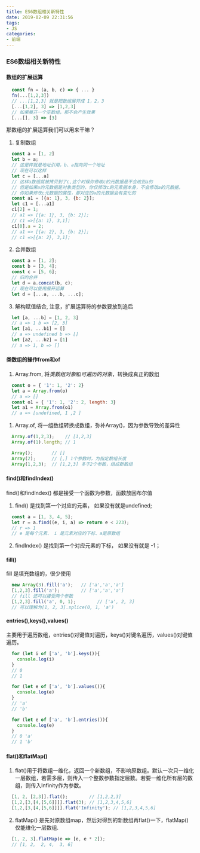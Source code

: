 ```yaml
---
title: ES6数组相关新特性
date: 2019-02-09 22:31:56
tags:
- JS
categories:
- 前端
---
```


### ES6数组相关新特性

#### 数组的扩展运算
```js
  const fn = (a, b, c) => { ... }
  fn(...[1,2,3])
  // ...[1,2,3] 就是把数组展开成 1，2，3
  [...[1,2], 3] => [1,2,3]
  // 如果展开一个空数组，那不会产生效果
  [...[], 3] => [3]
```

<!-- more -->
那数组的扩展运算我们可以用来干嘛？
1. 复制数组
```js
  const a = [1, 2]
  let b = a;
  // 这是样就是地址引用，b、a指向同一个地址
  // 现在可以这样
  let c = [...a]
  // 这样a数组就被拷贝到了c,这个时候你修改c的元数据是不会改到a的
  // 但是如果a的元数据是对象类型的，你仅修改c的元素据本身，不会修改a的元数据，
  // 你如果修改c元数据的属性，那对应的a的元数据会有变化的
  const a1 = [{a: 1}, 3, {b: 2}];
  let c1 = [...a1]
  c1[2] = 1;
  // a1 => [{a: 1}, 3, {b: 2}];
  // c1 =>[{a: 1}, 3,1];
  c1[0].a = 2;
  // a1 => [{a: 2}, 3, {b: 2}];
  // c1 =>[{a: 2}, 3,1];
```
2. 合并数组
```js
  const a = [1, 2];
  const b = [3, 4];
  const c = [5, 6];
  // 旧的合并
  let d = a.concat(b, c);
  // 现在可以使用展开运算
  let d = [...a, ...b, ...c];
```
3. 解构赋值结合, 注意，扩展运算符的参数要放到追后
```js
  let [a, ...b] = [1, 2, 3]
  // a => 1 b => [2, 3]
  let [a1, ...b1] = []
  // a => undefined b => []
  let [a2, ...b2] = [1]
  // a => 1, b => []
```

#### 类数组的操作from和of
1. Array.from, 将*类数组对象*和*可遍历的对象*，转换成真正的数组
```js
  const o = { '1': 1, '2': 2}
  let a = Array.from(o)
  // a => []
  const o1 = { '1': 1, '2': 2, length: 3}
  let a1 = Array.from(o1)
  // a => [undefined, 1 ,2 ]
```
1. Array.of, 将一组数组转换成数组，弥补Array()，因为参数导致的差异性
```js
  Array.of(1,2,3);    // [1,2,3]
  Array.of(1).length; // 1

  Array();       // []
  Array(2);      // [,] 1个参数时，为指定数组长度
  Array(1,2,3);  // [1,2,3] 多于2个参数，组成新数组
```

#### find()和findIndex()
find()和findIndex() 都是接受一个函数为参数，函数放回布尔值
1. find() 是找到第一个对应的元素， 如果没有就是undefined;
```js
  const a = [1, 3, 4, 5];
  let r = a.find((e, i, a) => return e < 223);
  // r => 1
  // e 是每个元素、 i 是元素对应的下标、a是原数组
```
2. findIndex() 是找到第一个对应元素的下标， 如果没有就是 -1；

#### fill()
fill 是填充数组的，很少使用
```js
  new Array(3).fill('a');   // ['a','a','a']
  [1,2,3].fill('a');        // ['a','a','a']
  // fill 还可以接受两个参数
  [1,2,3].fill('a', 0, 1);        // ['a', 2, 3]
  // 可以理解为[1, 2, 3].splice(0, 1, 'a')
```

#### entries(),keys(),values()
主要用于遍历数组，entries()对键值对遍历，keys()对键名遍历，values()对键值遍历。
```js
  for (let i of ['a', 'b'].keys()){
    console.log(i)
  }
  // 0
  // 1

  for (let e of ['a', 'b'].values()){
    console.log(e)
  }
  // 'a'
  // 'b'

  for (let e of ['a', 'b'].entries()){
    console.log(e)
  }
  // 0 'a'
  // 1 'b'
```

#### flat()和flatMap()
1. flat()用于将数组一维化，返回一个新数组，不影响原数组。默认一次只一维化一层数组，若需多层，则传入一个整数参数指定层数。若要一维化所有层的数组，则传入Infinity作为参数。
```js
  [1, 2, [2,3]].flat();        // [1,2,2,3]
  [1,2,[3,[4,[5,6]]]].flat(3); // [1,2,3,4,5,6]
  [1,2,[3,[4,[5,6]]]].flat('Infinity'); // [1,2,3,4,5,6]
```
2. flatMap() 是先对原数组map，然后对得到的新数组再flat()一下，flatMap() 仅能维化一层数组.
```js
  [1, 2, 3].flatMap(e => [e, e * 2]);
  // [1, 2,  2, 4,  3, 6]
```